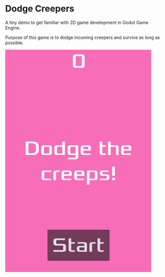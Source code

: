 # Dodge Creepers

A tiny demo to get familiar with 2D game development in Godot Game Engine.
 
Purpose of this game is to dodge incoming creepers and survive as long as possible.

![](https://github.com/Tavyah/dodge_creepers/blob/main/dodge_creeps_demo.gif)
